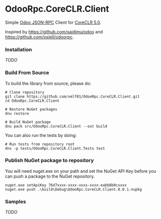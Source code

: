 # OdooRpc.CoreCLR.Client

Simple [Odoo JSON-RPC](https://www.odoo.com/documentation/9.0/api_integration.html) Client for [CoreCLR 5.0](https://github.com/dotnet/coreclr).

Inspired by https://github.com/saidimu/odoo and https://github.com/osiell/odoorpc.

### Installation

*TODO*

### Build From Source

To build the library from source, please do:

```Shells
# Clone repository
git clone https://github.com/vmlf01/OdooRpc.CoreCLR.Client.git
cd OdooRpc.CoreCLR.Client

# Restore NuGet packages
dnu restore

# Build NuGet package
dnu pack src/OdooRpc.CoreCLR.Client --out build
```

You can also run the tests by doing:

```Shell
# Run tests from repository root
dnx -p tests/OdooRpc.CoreCLR.Client.Tests test
```

### Publish NuGet package to repository

You will need nuget.exe on your path and set the NuGet API Key before you can push a package to the NuGet repository.

```Shell
nuget.exe setApiKey 76d7xxxx-xxxx-xxxx-xxxx-eabb8b0cxxxx
nuget.exe push .\build\Debug\OdooRpc.CoreCLR.Client.0.0.1.nupkg
```

### Samples

*TODO*
